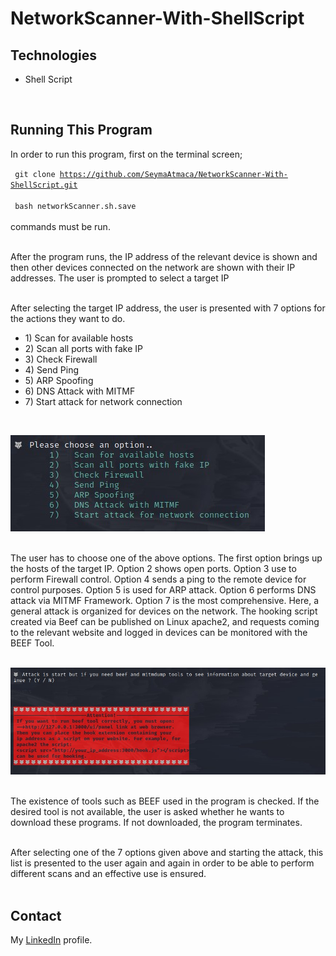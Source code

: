 # NetworkScanner-With-ShellScript

## Technologies
<ul>
<li> Shell Script </li>
</ul>

<br>

## Running This Program
In order to run this program, first on the terminal screen; <br>

<code> git clone https://github.com/SeymaAtmaca/NetworkScanner-With-ShellScript.git </code> <br>
<code> bash networkScanner.sh.save </code> <br><br>
commands must be run. <br> <br>

After the program runs, the IP address of the relevant device is shown and then other devices connected on the network are shown with their IP addresses. The user is prompted to select a target IP <br><br>

After selecting the target IP address, the user is presented with 7 options for the actions they want to do. <br>
<ul>
      <li> 1)   Scan for available hosts</li>
      <li>  2)   Scan all ports with fake IP</li>
      <li> 3)   Check Firewall</li>
      <li> 4)   Send Ping </li>
      <li> 5)   ARP Spoofing </li>
      <li> 6)   DNS Attack with MITMF </li>
      <li> 7)   Start attack for network connection</li>
</ul><br>

![1](https://github.com/SeymaAtmaca/NetworkScanner-With-ShellScript/blob/main/images/Options.jpg) <br><br>

The user has to choose one of the above options. The first option brings up the hosts of the target IP. Option 2 shows open ports. Option 3 use to perform Firewall control. Option 4 sends a ping to the remote device for control purposes. Option 5 is used for ARP attack. Option 6 performs DNS attack via MITMF Framework. Option 7 is the most comprehensive. Here, a general attack is organized for devices on the network. The hooking script created via Beef can be published on Linux apache2, and requests coming to the relevant website and logged in devices can be monitored with the BEEF Tool. <br><br>

![2](https://github.com/SeymaAtmaca/NetworkScanner-With-ShellScript/blob/main/images/Info.jpg) <br><br>

The existence of tools such as BEEF used in the program is checked. If the desired tool is not available, the user is asked whether he wants to download these programs. If not downloaded, the program terminates. <br><br>

After selecting one of the 7 options given above and starting the attack, this list is presented to the user again and again in order to be able to perform different scans and an effective use is ensured.
<br> <br>


## Contact

 My [LinkedIn](https://www.linkedin.com/in/%C5%9Feyma-atmaca-925b57195/) profile.
